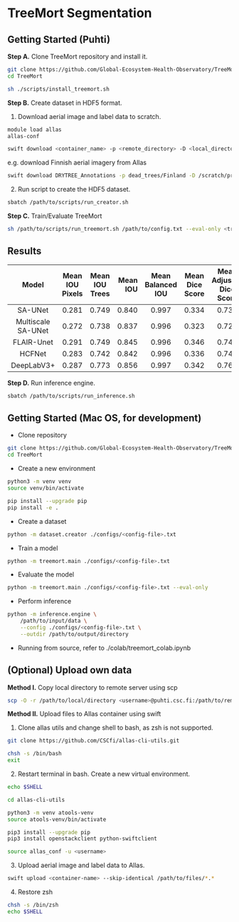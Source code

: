 # TreeMort Segmentation

## Getting Started (Puhti)

**Step A.** Clone TreeMort repository and install it.

```bash
git clone https://github.com/Global-Ecosystem-Health-Observatory/TreeMort.git
cd TreeMort

sh ./scripts/install_treemort.sh
```

**Step B.** Create dataset in HDF5 format.

1. Download aerial image and label data to scratch.

```bash
module load allas
allas-conf

swift download <container_name> -p <remote_directory> -D <local_directory>
```

e.g. download Finnish aerial imagery from Allas

```bash
swift download DRYTREE_Annotations -p dead_trees/Finland -D /scratch/project_2008436/rahmanan
```

2. Run script to create the HDF5 dataset.

```bash
sbatch /path/to/scripts/run_creator.sh
```

**Step C.** Train/Evaluate TreeMort

```bash
sh /path/to/scripts/run_treemort.sh /path/to/config.txt --eval-only <true/false>
```

## Results

| Model | Mean IOU Pixels | Mean IOU Trees | Mean IOU | Mean Balanced IOU | Mean Dice Score | Mean Adjusted Dice Score | Mean MCC |
| :---: | :-------------: | :------------: | -------: | :---------------: | :-------------: | :----------------------: | :------: |
| SA-UNet | 0.281 | 0.749 | 0.840 | 0.997 | 0.334 | 0.736 | 0.342 |
| Multiscale SA-UNet | 0.272 | 0.738 | 0.837 | 0.996 | 0.323 | 0.727 | 0.331 |
| FLAIR-Unet | 0.291 | 0.749 | 0.845 | 0.996 | 0.346 | 0.747 | 0.354 |
| HCFNet | 0.283 | 0.742 | 0.842 | 0.996 | 0.336 | 0.740 | 0.345 |
| DeepLabV3+ | 0.287 | 0.773 | 0.856 | 0.997 | 0.342 | 0.769 | 0.350 |

**Step D.** Run inference engine.

```bash
sbatch /path/to/scripts/run_inference.sh
```

## Getting Started (Mac OS, for development)

- Clone repository

```bash
git clone https://github.com/Global-Ecosystem-Health-Observatory/TreeMort.git
cd TreeMort
```

- Create a new environment

```bash
python3 -m venv venv
source venv/bin/activate

pip install --upgrade pip
pip install -e .
```

- Create a dataset

```bash
python -m dataset.creator ./configs/<config-file>.txt
```

- Train a model

```bash
python -m treemort.main ./configs/<config-file>.txt
```

- Evaluate the model

```bash
python -m treemort.main ./configs/<config-file>.txt --eval-only
```

- Perform inference

```bash
python -m inference.engine \
    /path/to/input/data \
    --config ./configs/<config-file>.txt \
    --outdir /path/to/output/directory
```

- Running from source, refer to ./colab/treemort_colab.ipynb

## (Optional) Upload own data

**Method I.** Copy local directory to remote server using scp

```bash
scp -O -r /path/to/local/directory <username>@puhti.csc.fi:/path/to/remote/directory
```

**Method II.** Upload files to Allas container using swift
 
1. Clone allas utils and change shell to bash, as zsh is not supported.

```bash
git clone https://github.com/CSCfi/allas-cli-utils.git

chsh -s /bin/bash
exit
```

2. Restart terminal in bash. Create a new virtual environment.

```bash
echo $SHELL

cd allas-cli-utils

python3 -m venv atools-venv
source atools-venv/bin/activate

pip3 install --upgrade pip
pip3 install openstackclient python-swiftclient

source allas_conf -u <username>
```

3. Upload aerial image and label data to Allas.

```bash
swift upload <container-name> --skip-identical /path/to/files/*.*
```

4. Restore zsh

```bash
chsh -s /bin/zsh
echo $SHELL
```